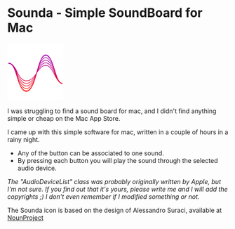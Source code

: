 # Sounda - Simple SoundBoard for Mac

![Sounda](Sounda/Images.xcassets/AppIcon.appiconset/sounda128.png)


I was struggling to find a sound board for mac, and I didn't find anything simple or cheap on the Mac App Store.

I came up with this simple software for mac, written in a couple of hours in a rainy night.

* Any of the button can be associated to one sound. 
* By pressing each button you will play the sound through the selected audio device.

_The "AudioDeviceList" class was probably originally written by Apple, but I'm not sure. If you find out that it's yours, please write me and I will add the copyrights ;) I don't even remember if I modified something or not._

The Sounda icon is based on the design of Alessandro Suraci, available at [NounProject](https://thenounproject.com/term/sound-wave/6000/)

